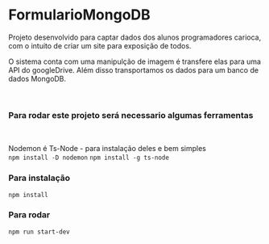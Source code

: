 # FormularioMongoDB

<p>Projeto desenvolvido para captar dados dos alunos programadores carioca, com o intuito de criar um site para exposição de todos.</p>
<p>O sistema conta com uma manipulção de imagem é transfere elas para uma API do googleDrive. Além disso transportamos os dados para um banco de dados MongoDB.</p><br/>
<h3>Para rodar este projeto será necessario algumas ferramentas</h3><br/>

Nodemon é Ts-Node - para instalação deles e bem simples <br/>
`npm install -D nodemon`
`npm install -g ts-node`

### Para instalação
`npm install`

### Para rodar
`npm run start-dev`

